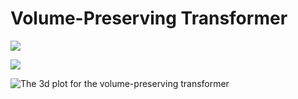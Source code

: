 # Volume-Preserving Transformer

![](simulations/vpt/validation.png)

![](simulations/vpt/training_loss.png)

![The 3d plot for the volume-preserving transformer](simulations/vpt/validation3d.png)